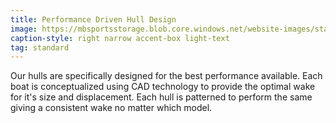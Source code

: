 ```yaml
---
title: Performance Driven Hull Design
image: https://mbsportsstorage.blob.core.windows.net/website-images/standards/2017/performance-hull2017.jpg
caption-style: right narrow accent-box light-text
tag: standard
---
```

Our hulls are specifically designed for the best performance available.  Each boat is conceptualized using CAD technology to provide the optimal wake for it's size and displacement.  Each hull is patterned to perform the same giving a consistent wake no matter which model.
